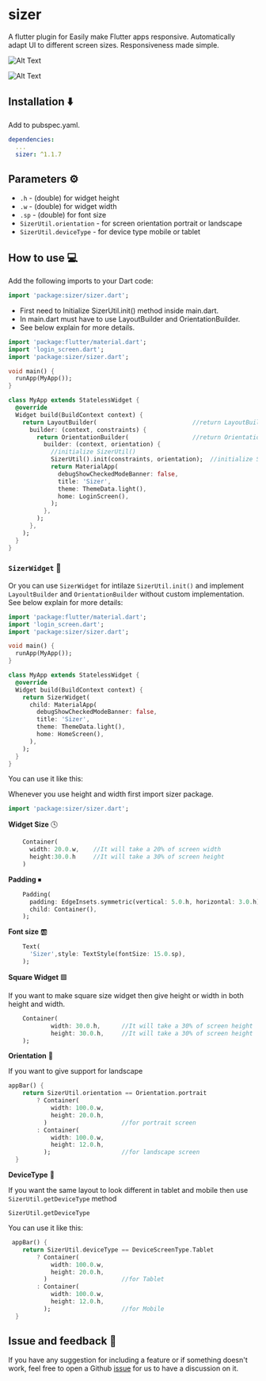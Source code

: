# sizer

A flutter plugin for Easily make Flutter apps responsive. Automatically adapt UI to different screen sizes. Responsiveness made simple.

![Alt Text](https://github.com/TechnoUrmish/Sizer/blob/master/example/images/img_ss_with_lib.png)

![Alt Text](https://github.com/TechnoUrmish/Sizer/blob/master/example/images/img_ss_without_lib.png)


## Installation ⬇️
Add to pubspec.yaml.
```yaml
dependencies:
  ...
  sizer: ^1.1.7
```

## Parameters ⚙️ 

* `.h` - (double) for widget height
* `.w` - (double) for widget width
* `.sp` - (double) for font size
* `SizerUtil.orientation` - for screen orientation portrait or landscape
* `SizerUtil.deviceType` - for device type mobile or tablet

## How to use 💻

Add the following imports to your Dart code: 
```dart
import 'package:sizer/sizer.dart';
```


* First need to Initialize SizerUtil.init() method inside main.dart. 
* In main.dart must have to use LayoutBuilder and OrientationBuilder. 
* See below explain for more details.


```dart
import 'package:flutter/material.dart';
import 'login_screen.dart'; 
import 'package:sizer/sizer.dart';

void main() {
  runApp(MyApp());
}

class MyApp extends StatelessWidget {
  @override
  Widget build(BuildContext context) {
    return LayoutBuilder(                           //return LayoutBuilder
      builder: (context, constraints) {
        return OrientationBuilder(                  //return OrientationBuilder
          builder: (context, orientation) {
            //initialize SizerUtil()
            SizerUtil().init(constraints, orientation);  //initialize SizerUtil
            return MaterialApp(
              debugShowCheckedModeBanner: false,
              title: 'Sizer',
              theme: ThemeData.light(),
              home: LoginScreen(),
            );
          },
        );
      },
    );
  }
}
```
### `SizerWidget` 🧩
Or you can use `SizerWidget` for intilaze `SizerUtil.init()` and implement `LayoultBuilder` and `OrientationBuilder` without custom implementation.
See below explain for more details:
```dart
import 'package:flutter/material.dart';
import 'login_screen.dart'; 
import 'package:sizer/sizer.dart';

void main() {
  runApp(MyApp());
}

class MyApp extends StatelessWidget {
  @override
  Widget build(BuildContext context) {
    return SizerWidget(
      child: MaterialApp(
        debugShowCheckedModeBanner: false,
        title: 'Sizer',
        theme: ThemeData.light(),
        home: HomeScreen(),
      ),
    );
  }
}
```

You can use it like this: 

Whenever you use height and width first import sizer package.
```dart
import 'package:sizer/sizer.dart';
```

**Widget Size** 🕓
```dart
    Container(
      width: 20.0.w,    //It will take a 20% of screen width
      height:30.0.h     //It will take a 30% of screen height
    )
```

**Padding** ⏹
```dart
    Padding(
      padding: EdgeInsets.symmetric(vertical: 5.0.h, horizontal: 3.0.h),
      child: Container(),
    );
```

**Font size** 🆎
```dart
    Text(
      'Sizer',style: TextStyle(fontSize: 15.0.sp),
    );
```

**Square Widget** 🟩

If you want to make square size widget then give height or width in both height and width.
```dart
    Container(
            width: 30.0.h,      //It will take a 30% of screen height
            height: 30.0.h,     //It will take a 30% of screen height
    );
```

**Orientation** 🔄

If you want to give support for landscape
```dart
appBar() {
    return SizerUtil.orientation == Orientation.portrait
        ? Container(
            width: 100.0.w,
            height: 20.0.h,
          )                     //for portrait screen
        : Container(
            width: 100.0.w,
            height: 12.0.h,
          );                    //for landscape screen
  }
```

**DeviceType** 📱

If you want the same layout to look different in tablet and mobile then use ``SizerUtil.getDeviceType`` method
```
SizerUtil.getDeviceType
```

You can use it like this:
```dart
 appBar() {
    return SizerUtil.deviceType == DeviceScreenType.Tablet
        ? Container(
            width: 100.0.w,
            height: 20.0.h,
          )                     //for Tablet
        : Container(
            width: 100.0.w,
            height: 12.0.h,
          );                    //for Mobile
  }
```

## Issue and feedback 💭 

If you have any suggestion for including a feature or if something doesn't work, feel free to open a Github [issue](https://github.com/TechnoUrmish/Sizer/issues) for us to have a discussion on it.
